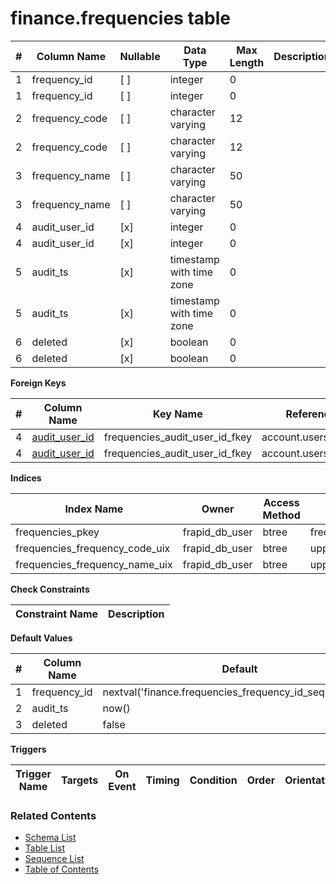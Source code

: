 # finance.frequencies table



| # | Column Name | Nullable | Data Type | Max Length | Description |
| --- | --- | --- | --- | --- | --- |
| 1 | frequency_id | [ ] | integer | 0 |  |
| 1 | frequency_id | [ ] | integer | 0 |  |
| 2 | frequency_code | [ ] | character varying | 12 |  |
| 2 | frequency_code | [ ] | character varying | 12 |  |
| 3 | frequency_name | [ ] | character varying | 50 |  |
| 3 | frequency_name | [ ] | character varying | 50 |  |
| 4 | audit_user_id | [x] | integer | 0 |  |
| 4 | audit_user_id | [x] | integer | 0 |  |
| 5 | audit_ts | [x] | timestamp with time zone | 0 |  |
| 5 | audit_ts | [x] | timestamp with time zone | 0 |  |
| 6 | deleted | [x] | boolean | 0 |  |
| 6 | deleted | [x] | boolean | 0 |  |



**Foreign Keys**

| # | Column Name | Key Name | References |
| --- | --- | --- | --- |
| 4 | [audit_user_id](../account/users.md) | frequencies_audit_user_id_fkey | account.users.user_id |
| 4 | [audit_user_id](../account/users.md) | frequencies_audit_user_id_fkey | account.users.user_id |



**Indices**

| Index Name | Owner | Access Method | Definition | Description |
| --- | --- | --- | --- | --- |
| frequencies_pkey | frapid_db_user | btree | frequency_id |  |
| frequencies_frequency_code_uix | frapid_db_user | btree | upper(frequency_code::text) |  |
| frequencies_frequency_name_uix | frapid_db_user | btree | upper(frequency_name::text) |  |



**Check Constraints**

| Constraint Name | Description |
| --- | --- |



**Default Values**

| # | Column Name | Default |
| --- | --- | --- |
| 1 | frequency_id | nextval('finance.frequencies_frequency_id_seq'::regclass) |
| 2 | audit_ts | now() |
| 3 | deleted | false |


**Triggers**

| Trigger Name | Targets | On Event | Timing | Condition | Order | Orientation | Description |
| --- | --- | --- | --- | --- | --- | --- | --- |


### Related Contents
* [Schema List](../../schemas.md)
* [Table List](../../tables.md)
* [Sequence List](../../sequences.md)
* [Table of Contents](../../README.md)
